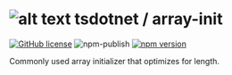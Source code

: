 # ![alt text](https://avatars1.githubusercontent.com/u/64487547?s=30&amp;v=4 "tsdotnet") tsdotnet / array-init

[![GitHub license](https://img.shields.io/badge/license-MIT-blue.svg?style=flat-square)](https://github.com/tsdotnet/array-init/blob/master/LICENSE)
![npm-publish](https://github.com/tsdotnet/array-init/workflows/npm-publish/badge.svg)
[![npm version](https://img.shields.io/npm/v/@tsdotnet/array-init.svg?style=flat-square)](https://www.npmjs.com/package/@tsdotnet/array-init)

Commonly used array initializer that optimizes for length.
